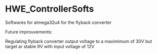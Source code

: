 # HWE_ControllerSofts
Softwares for atmega32u4 for the flyback converter

Future improuvements:

Regulating flyback converter output voltage to a maximimum of 30V but target ar stable 9V with input voltage of 12V